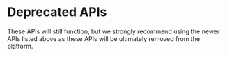 # Deprecated APIs

These APIs will still function, but we strongly recommend using the newer APIs listed above as these APIs will be ultimately removed from the platform.&#x20;
